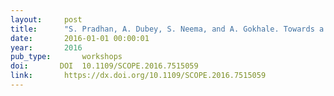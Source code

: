 ```yaml
---
layout:     post
title:      "S. Pradhan, A. Dubey, S. Neema, and A. Gokhale. Towards a generic computation model for smart city platforms. In 2016 1st International Workshop on Science of Smart City Operations and Platforms Engineering (SCOPE) in partnership with Global City Teams Challenge (GCTC) (SCOPE - GCTC), 1–6. apr 2016."
date:       2016-01-01 00:00:01
year:       2016
pub_type:       workshops
doi:       DOI  10.1109/SCOPE.2016.7515059
link:       https://dx.doi.org/10.1109/SCOPE.2016.7515059
---
```

